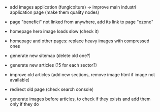 - add images application (fungicoltura) -> improve main industri application page (make them quality nodes)
- page "benefici" not linked from anywhere, add its link to page "ozono"
- homepage hero image loads slow (check it)
- homepage and other pages: replace heavy images with compressed ones

- generate new sitemap (delete old one?)
- generate new articles (15 for each sector?)
- improve old articles (add new sections, remove image html if image not available)

- redirect old page (check search console)
- generate images before articles, to check if they exists and add them only if they do
